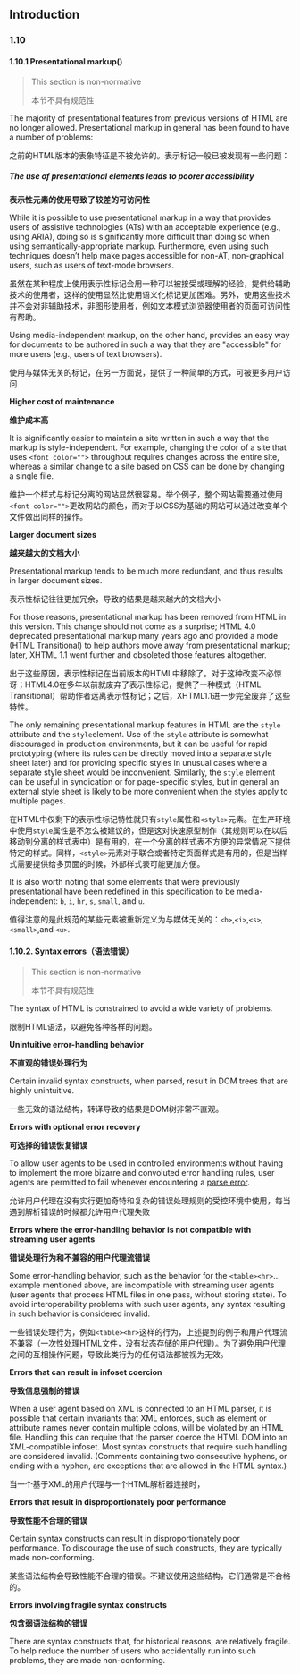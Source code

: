 ## Introduction

### 1.10

#### 1.10.1 Presentational markup()

> This section is non-normative
>
> 本节不具有规范性

The majority of presentational features from previous versions of HTML are no longer allowed. Presentational markup in general has been found to have a number of problems:

之前的HTML版本的表象特征是不被允许的。表示标记一般已被发现有一些问题：

##### **The use of presentational elements leads to poorer accessibility**

**表示性元素的使用导致了较差的可访问性**

While it is possible to use presentational markup in a way that provides users of assistive technologies (ATs) with an acceptable experience (e.g., using ARIA), doing so is significantly more difficult than doing so when using semantically-appropriate markup. Furthermore, even using such techniques doesn’t help make pages accessible for non-AT, non-graphical users, such as users of text-mode browsers.

虽然在某种程度上使用表示性标记会用一种可以被接受或理解的经验，提供给辅助技术的使用者，这样的使用显然比使用语义化标记更加困难。另外，使用这些技术并不会对非辅助技术，非图形使用者，例如文本模式浏览器使用者的页面可访问性有帮助。

Using media-independent markup, on the other hand, provides an easy way for documents to be authored in such a way that they are "accessible" for more users (e.g., users of text browsers).

使用与媒体无关的标记，在另一方面说，提供了一种简单的方式，可被更多用户访问

**Higher cost of maintenance**

**维护成本高**

It is significantly easier to maintain a site written in such a way that the markup is style-independent. For example, changing the color of a site that uses `<font color="">` throughout requires changes across the entire site, whereas a similar change to a site based on CSS can be done by changing a single file.

维护一个样式与标记分离的网站显然很容易。举个例子，整个网站需要通过使用`<font color="">`更改网站的颜色，而对于以CSS为基础的网站可以通过改变单个文件做出同样的操作。

**Larger document sizes**

**越来越大的文档大小**

Presentational markup tends to be much more redundant, and thus results in larger document sizes.

表示性标记往往更加冗余，导致的结果是越来越大的文档大小

For those reasons, presentational markup has been removed from HTML in this version. This change should not come as a surprise; HTML 4.0 deprecated presentational markup many years ago and provided a mode (HTML Transitional) to help authors move away from presentational markup; later, XHTML 1.1 went further and obsoleted those features altogether.

出于这些原因，表示性标记在当前版本的HTML中移除了。对于这种改变不必惊讶；HTML4.0在多年以前就废弃了表示性标记，提供了一种模式（HTML Transitional）帮助作者远离表示性标记；之后，XHTML1.1进一步完全废弃了这些特性。

The only remaining presentational markup features in HTML are the `style` attribute and the `style`element. Use of the `style` attribute is somewhat discouraged in production environments, but it can be useful for rapid prototyping (where its rules can be directly moved into a separate style sheet later) and for providing specific styles in unusual cases where a separate style sheet would be inconvenient. Similarly, the `style` element can be useful in syndication or for page-specific styles, but in general an external style sheet is likely to be more convenient when the styles apply to multiple pages.

在HTML中仅剩下的表示性标记特性就只有`style`属性和`<style>`元素。在生产环境中使用`style`属性是不怎么被建议的，但是这对快速原型制作（其规则可以在以后移动到分离的样式表中）是有用的，在一个分离的样式表不方便的异常情况下提供特定的样式。同样，`<style>`元素对于联合或者特定页面样式是有用的，但是当样式需要提供给多页面的时候，外部样式表可能更加方便。

It is also worth noting that some elements that were previously presentational have been redefined in this specification to be media-independent: `b`, `i`, `hr`, `s`, `small`, and `u`.

值得注意的是此规范的某些元素被重新定义为与媒体无关的：`<b>`,`<i>`,`<s>`,`<small>`,and `<u>`.

#### 1.10.2. Syntax errors（语法错误）

> This section is non-normative
>
> 本节不具有规范性

The syntax of HTML is constrained to avoid a wide variety of problems.

限制HTML语法，以避免各种各样的问题。

**Unintuitive error-handling behavior**

**不直观的错误处理行为**

Certain invalid syntax constructs, when parsed, result in DOM trees that are highly unintuitive.

一些无效的语法结构，转译导致的结果是DOM树非常不直观。

**Errors with optional error recovery**

**可选择的错误恢复错误**

To allow user agents to be used in controlled environments without having to implement the more bizarre and convoluted error handling rules, user agents are permitted to fail whenever encountering a [parse error](https://www.w3.org/TR/html5/syntax.html#parse-errors).

允许用户代理在没有实行更加奇特和复杂的错误处理规则的受控环境中使用，每当遇到解析错误的时候都允许用户代理失败

**Errors where the error-handling behavior is not compatible with streaming user agents**

**错误处理行为和不兼容的用户代理流错误**

Some error-handling behavior, such as the behavior for the `<table><hr>`... example mentioned above, are incompatible with streaming user agents (user agents that process HTML files in one pass, without storing state). To avoid interoperability problems with such user agents, any syntax resulting in such behavior is considered invalid.

一些错误处理行为，例如`<table><hr>`这样的行为，上述提到的例子和用户代理流不兼容（一次性处理HTML文件，没有状态存储的用户代理）。为了避免用户代理之间的互相操作问题，导致此类行为的任何语法都被视为无效。

**Errors that can result in infoset coercion**

**导致信息强制的错误**

When a user agent based on XML is connected to an HTML parser, it is possible that certain invariants that XML enforces, such as element or attribute names never contain multiple colons, will be violated by an HTML file. Handling this can require that the parser coerce the HTML DOM into an XML-compatible infoset. Most syntax constructs that require such handling are considered invalid. (Comments containing two consecutive hyphens, or ending with a hyphen, are exceptions that are allowed in the HTML syntax.)

当一个基于XML的用户代理与一个HTML解析器连接时，

**Errors that result in disproportionately poor performance**

**导致性能不合理的错误**

Certain syntax constructs can result in disproportionately poor performance. To discourage the use of such constructs, they are typically made non-conforming.

某些语法结构会导致性能不合理的错误。不建议使用这些结构，它们通常是不合格的。

**Errors involving fragile syntax constructs**

**包含弱语法结构的错误**

There are syntax constructs that, for historical reasons, are relatively fragile. To help reduce the number of users who accidentally run into such problems, they are made non-conforming.